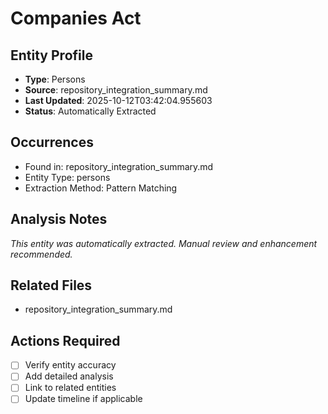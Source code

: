 # Companies Act

## Entity Profile
- **Type**: Persons
- **Source**: repository_integration_summary.md
- **Last Updated**: 2025-10-12T03:42:04.955603
- **Status**: Automatically Extracted

## Occurrences
- Found in: repository_integration_summary.md
- Entity Type: persons
- Extraction Method: Pattern Matching

## Analysis Notes
*This entity was automatically extracted. Manual review and enhancement recommended.*

## Related Files
- repository_integration_summary.md

## Actions Required
- [ ] Verify entity accuracy
- [ ] Add detailed analysis
- [ ] Link to related entities
- [ ] Update timeline if applicable
